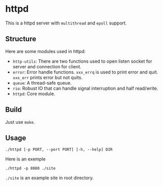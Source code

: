 # httpd

This is a httpd server with `multithread` and `epoll` support.

## Structure

Here are some modules used in httpd:

* `http-utils`:
There are two functions used to open listen socket for server 
and connection for client. 
* `error`:
Error handle functions. `xxx_errq` is used to print error and quit.
`xxx_err` prints error but not quits.
* `queue`:
A thread-safe queue.
* `rio`:
Robust IO that can handle signal interruption and half read/write.
* `httpd`:
Core module.

## Build

Just use `make`.

## Usage

    ./httpd [-p PORT, --port PORT] [-h, --help] DIR

Here is an exemple
 
	./httpd -p 8080 ./site

`./site` is an example site in root directory.
